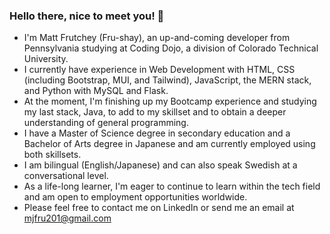 ### Hello there, nice to meet you! 👋
- I'm Matt Frutchey (Fru-shay), an up-and-coming developer from Pennsylvania studying at Coding Dojo, a division of Colorado Technical University.
- I currently have experience in Web Development with HTML, CSS (including Bootstrap, MUI, and Tailwind), JavaScript, the MERN stack, and Python with MySQL and Flask.
- At the moment, I'm finishing up my Bootcamp experience and studying my last stack, Java, to add to my skillset and to obtain a deeper understanding of general programming.
- I have a Master of Science degree in secondary education and a Bachelor of Arts degree in Japanese and am currently employed using both skillsets.
- I am bilingual (English/Japanese) and can also speak Swedish at a conversational level.
- As a life-long learner, I'm eager to continue to learn within the tech field and am open to employment opportunities worldwide.
- Please feel free to contact me on LinkedIn or send me an email at mjfru201@gmail.com
<!--
**mjfru/mjfru** is a ✨ _special_ ✨ repository because its `README.md` (this file) appears on your GitHub profile.

Here are some ideas to get you started:

- 🔭 I’m currently working on ...
- 🌱 I’m currently learning ...
- 👯 I’m looking to collaborate on ...
- 🤔 I’m looking for help with ...
- 💬 Ask me about ...
- 📫 How to reach me: ...
- 😄 Pronouns: ...
- ⚡ Fun fact: ...
-->
